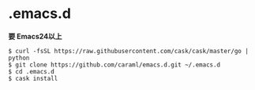 .emacs.d
=========

**要 Emacs24以上**


```
$ curl -fsSL https://raw.githubusercontent.com/cask/cask/master/go | python
$ git clone https://github.com/caraml/emacs.d.git ~/.emacs.d
$ cd .emacs.d
$ cask install
```

